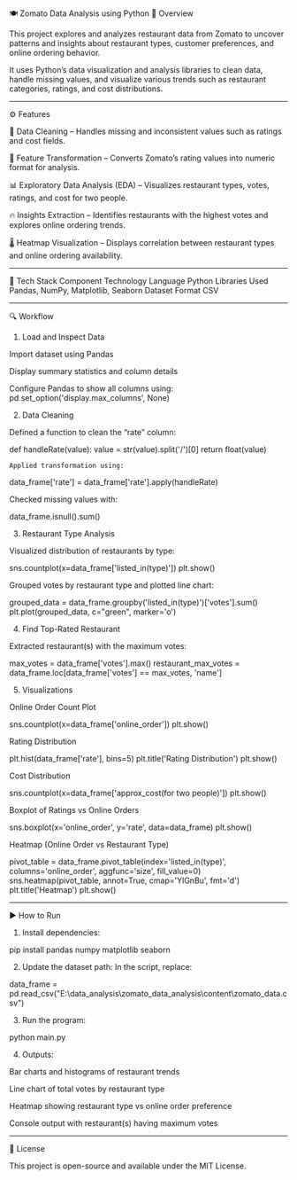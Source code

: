 🍽️ Zomato Data Analysis using Python
📖 Overview

This project explores and analyzes restaurant data from Zomato to uncover patterns and insights about restaurant types, customer preferences, and online ordering behavior.

It uses Python’s data visualization and analysis libraries to clean data, handle missing values, and visualize various trends such as restaurant categories, ratings, and cost distributions.

----------------------------------------------------------------------------------------------------------------------------------------------------------------------------------------------
⚙️ Features

🧹 Data Cleaning – Handles missing and inconsistent values such as ratings and cost fields.

🔢 Feature Transformation – Converts Zomato’s rating values into numeric format for analysis.

📊 Exploratory Data Analysis (EDA) – Visualizes restaurant types, votes, ratings, and cost for two people.

🔥 Insights Extraction – Identifies restaurants with the highest votes and explores online ordering trends.

🌡️ Heatmap Visualization – Displays correlation between restaurant types and online ordering availability.

------------------------------------------------------------------------------------------------------------------------------------------------------------------------------------------------

🧰 Tech Stack
Component	Technology
Language	Python
Libraries Used	Pandas, NumPy, Matplotlib, Seaborn
Dataset Format	CSV

-------------------------------------------------------------------------------------------------------------------------------------------------------------------------------------------------

🔍 Workflow
1. Load and Inspect Data

Import dataset using Pandas

Display summary statistics and column details

Configure Pandas to show all columns using:
  pd.set_option('display.max_columns', None)

2. Data Cleaning

Defined a function to clean the “rate” column:

def handleRate(value):
    value = str(value).split('/')[0]
    return float(value)

    Applied transformation using:

data_frame['rate'] = data_frame['rate'].apply(handleRate)


Checked missing values with:

data_frame.isnull().sum()

3. Restaurant Type Analysis

Visualized distribution of restaurants by type:

sns.countplot(x=data_frame['listed_in(type)'])
plt.show()


Grouped votes by restaurant type and plotted line chart:

grouped_data = data_frame.groupby('listed_in(type)')['votes'].sum()
plt.plot(grouped_data, c="green", marker='o')

4. Find Top-Rated Restaurant

Extracted restaurant(s) with the maximum votes:

max_votes = data_frame['votes'].max()
restaurant_max_votes = data_frame.loc[data_frame['votes'] == max_votes, 'name']

5. Visualizations

Online Order Count Plot

sns.countplot(x=data_frame['online_order'])
plt.show()


Rating Distribution

plt.hist(data_frame['rate'], bins=5)
plt.title('Rating Distribution')
plt.show()


Cost Distribution

sns.countplot(x=data_frame['approx_cost(for two people)'])
plt.show()


Boxplot of Ratings vs Online Orders

sns.boxplot(x='online_order', y='rate', data=data_frame)
plt.show()


Heatmap (Online Order vs Restaurant Type)

pivot_table = data_frame.pivot_table(index='listed_in(type)', columns='online_order', aggfunc='size', fill_value=0)
sns.heatmap(pivot_table, annot=True, cmap='YlGnBu', fmt='d')
plt.title('Heatmap')
plt.show()

---------------------------------------------------------------------------------------------------------------------------------------------------------------------------------------

▶️ How to Run

1. Install dependencies:

pip install pandas numpy matplotlib seaborn

2. Update the dataset path:
In the script, replace:

data_frame = pd.read_csv("E:\\data_analysis\\zomato_data_analysis\\content\\zomato_data.csv")

3. Run the program:

python main.py

4. Outputs:

Bar charts and histograms of restaurant trends

Line chart of total votes by restaurant type

Heatmap showing restaurant type vs online order preference

Console output with restaurant(s) having maximum votes

--------------------------------------------------------------------------------------------------------------------------------------------------------------------------------------------

📄 License

This project is open-source and available under the MIT License.
